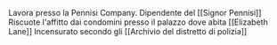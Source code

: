 Lavora presso la Pennisi Company.
Dipendente del [[Signor Pennisi]]
Riscuote l'affitto dai condomini presso il palazzo dove abita [[Elizabeth Lane]]
Incensurato secondo gli [[Archivio del distretto di polizia]]